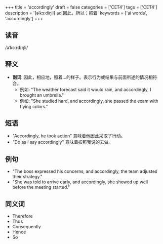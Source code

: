 +++
title = 'accordingly'
draft = false
categories = ['CET4']
tags = ['CET4']
description = '[əˈkɔːdiŋli] ad.因此，所以；照着'
keywords = ['ai words', 'accordingly']
+++

## 读音
/əˈkɔːrdɪŋli/

## 释义
- **副词**: 因此，相应地，照着…的样子。表示行为或结果与前面所述的情况相符合。
    - 例如: "The weather forecast said it would rain, and accordingly, I brought an umbrella."
    - 例如: "She studied hard, and accordingly, she passed the exam with flying colors."

## 短语
- "Accordingly, he took action" 意味着他因此采取了行动。
- "Do as I say accordingly" 意味着按照我说的去做。

## 例句
- "The boss expressed his concerns, and accordingly, the team adjusted their strategy."
- "She was told to arrive early, and accordingly, she showed up well before the meeting started."

## 同义词
- Therefore
- Thus
- Consequently
- Hence
- So
